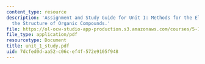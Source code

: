 ```yaml
---
content_type: resource
description: 'Assignment and Study Guide for Unit I: Methods for the Elucidation of
  the Structure of Organic Compounds.'
file: https://ol-ocw-studio-app-production.s3.amazonaws.com/courses/5-13-organic-chemistry-ii-fall-2006/7dcfed0daa52c06cef4f572e9105f948_unit_1_study.pdf
file_type: application/pdf
resourcetype: Document
title: unit_1_study.pdf
uid: 7dcfed0d-aa52-c06c-ef4f-572e9105f948
---
```

